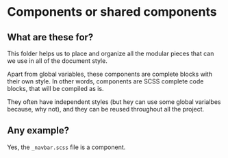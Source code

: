 # Components or shared components
## What are these for?

This folder helps us to place and organize all the modular pieces that can we use in all of the document style.

Apart from global variables, these components are complete blocks with their own style. In other words, components are SCSS complete code blocks, that will be compiled as is.

They often have independent styles (but hey can use some global varialbes because, why not), and they can be reused throughout all the project.

## Any example?
Yes, the `_navbar.scss` file is a component.